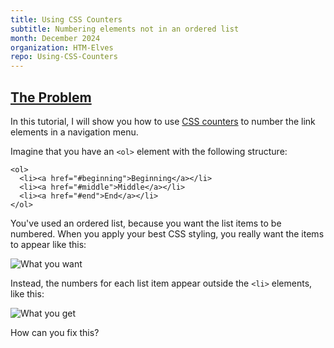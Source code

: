 ```yaml
---
title: Using CSS Counters
subtitle: Numbering elements not in an ordered list
month: December 2024
organization: HTM-Elves
repo: Using-CSS-Counters
---
```

<section
  id="the-problem"
  aria-labelledby="the-problem"
  data-item="The Problem"
>
  <h2><a href="#the-problem">The Problem</a></h2>

  In this tutorial, I will show you how to use [CSS counters](https://developer.mozilla.org/en-US/docs/Web/CSS/CSS_counter_styles/Using_CSS_counters) to number the link elements in a navigation menu.

  Imagine that you have an `<ol>` element with the following structure:

```html-#
<ol>
  <li><a href="#beginning">Beginning</a></li>
  <li><a href="#middle">Middle</a></li>
  <li><a href="#end">End</a></li>
</ol>
```

You've used an ordered list, because you want the list items to be numbered. When you apply your best CSS styling, you really want the items to appear like this:

![What you want](images/expected.webp)

Instead, the numbers for each list item appear outside the `<li>` elements, like this:

![What you get](images/actual.webp)

How can you fix this?

</section>
